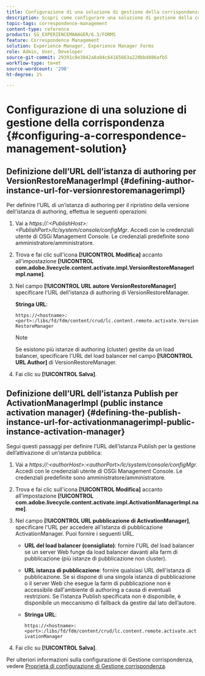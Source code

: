 ```yaml
---
title: Configurazione di una soluzione di gestione della corrispondenza
description: Scopri come configurare una soluzione di gestione della corrispondenza in un ambiente AEM Forms.
topic-tags: correspondence-management
content-type: reference
products: SG_EXPERIENCEMANAGER/6.3/FORMS
feature: Correspondence Management
solution: Experience Manager, Experience Manager Forms
role: Admin, User, Developer
source-git-commit: 29391c8e3042a8a04c64165663a228bb4886afb5
workflow-type: tm+mt
source-wordcount: '298'
ht-degree: 1%

---
```


# Configurazione di una soluzione di gestione della corrispondenza {#configuring-a-correspondence-management-solution}

## Definizione dell’URL dell’istanza di authoring per VersionRestoreManagerImpl {#defining-author-instance-url-for-versionrestoremanagerimpl}

Per definire l’URL di un’istanza di authoring per il ripristino della versione dell’istanza di authoring, effettua le seguenti operazioni:

1. Vai a *https://:&lt;PublishHost>:&lt;PublishPort>/lc/system/console/configMgr*. Accedi con le credenziali utente di OSGi Management Console. Le credenziali predefinite sono amministratore/amministratore.
1. Trova e fai clic sull&#39;icona **[!UICONTROL Modifica]** accanto all&#39;impostazione **[!UICONTROL com.adobe.livecycle.content.activate.impl.VersionRestoreManagerImpl.name]**.
1. Nel campo **[!UICONTROL URL autore VersionRestoreManager]** specificare l&#39;URL dell&#39;istanza di authoring di VersionRestoreManager.

   **Stringa URL**:

   `https://<hostname>:<port>:/libs/fd/fdm/content/crud/lc.content.remote.activate.VersionRestoreManager`

   >[!NOTE]
   >
   >Se esistono più istanze di authoring (cluster) gestite da un load balancer, specificare l&#39;URL del load balancer nel campo **[!UICONTROL URL Author]** di VersionRestoreManager.

1. Fai clic su **[!UICONTROL Salva]**.

## Definizione dell’URL dell’istanza Publish per ActivationManagerImpl (public instance activation manager) {#defining-the-publish-instance-url-for-activationmanagerimpl-public-instance-activation-manager}

Segui questi passaggi per definire l’URL dell’istanza Publish per la gestione dell’attivazione di un’istanza pubblica:

1. Vai a *https://:&lt;authorHost>:&lt;authorPort>/lc/system/console/configMgr*. Accedi con le credenziali utente di OSGi Management Console. Le credenziali predefinite sono amministratore/amministratore.
1. Trova e fai clic sull&#39;icona **[!UICONTROL Modifica]** accanto all&#39;impostazione **[!UICONTROL com.adobe.livecycle.content.activate.impl.ActivationManagerImpl.name]**.
1. Nel campo **[!UICONTROL URL pubblicazione di ActivationManager]**, specificare l&#39;URL per accedere all&#39;istanza di pubblicazione ActivationManager. Puoi fornire i seguenti URL.

   * **URL del load balancer (consigliato)**: fornire l&#39;URL del load balancer se un server Web funge da load balancer davanti alla farm di pubblicazione (più istanze di pubblicazione non cluster).
   * **URL istanza di pubblicazione**: fornire qualsiasi URL dell&#39;istanza di pubblicazione. Se si dispone di una singola istanza di pubblicazione o il server Web che esegue la farm di pubblicazione non è accessibile dall&#39;ambiente di authoring a causa di eventuali restrizioni. Se l’istanza Publish specificata non è disponibile, è disponibile un meccanismo di fallback da gestire dal lato dell’autore.
   * **Stringa URL**:

     `https://<hostname>:<port>:/libs/fd/fdm/content/crud/lc.content.remote.activate.activationManager`

1. Fai clic su **[!UICONTROL Salva]**.

Per ulteriori informazioni sulla configurazione di Gestione corrispondenza, vedere [Proprietà di configurazione di Gestione corrispondenza](https://helpx.adobe.com/aem-forms/6-2/cm-configuration-properties.html).
